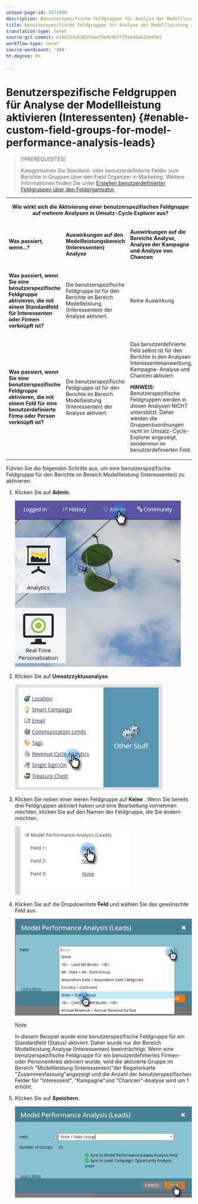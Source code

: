 ```yaml
---
unique-page-id: 3571890
description: Benutzerspezifische Feldgruppen für Analyse der Modellleistung (Interessenten) aktivieren - Marketing-Dokumente - Produktdokumentation
title: Benutzerspezifische Feldgruppen für Analyse der Modellleistung aktivieren (Interessenten)
translation-type: tm+mt
source-git-commit: e149133a5383faaef5e9c9b7775ae36e633ed7b1
workflow-type: tm+mt
source-wordcount: '344'
ht-degree: 0%

---
```



# Benutzerspezifische Feldgruppen für Analyse der Modellleistung aktivieren (Interessenten) {#enable-custom-field-groups-for-model-performance-analysis-leads}

>[!PREREQUISITES]
>
>Kategorisieren Sie Standard- oder benutzerdefinierte Felder zum Berichte in Gruppen über den Field Organizer in Marketing. Weitere Informationen finden Sie unter [Erstellen benutzerdefinierter Feldgruppen über den Feldorganisator](/help/marketo/product-docs/reporting/revenue-cycle-analytics/revenue-tools/field-organizers/create-custom-field-groups-using-the-field-organizer.md).

<table> 
 <tbody> 
  <tr> 
   <td colspan="3" rowspan="1"><p align="center"><strong>Wie wirkt sich die Aktivierung einer benutzerspezifischen Feldgruppe auf mehrere Analysen in Umsatz-Cycle Explorer aus?</strong></p></td> 
  </tr> 
  <tr> 
   <td colspan="1" rowspan="1"><p><strong>Was passiert, wenn...?</strong></p></td> 
   <td colspan="1" rowspan="1"><p><strong>Auswirkungen auf den Modellleistungsbereich (Interessenten) Analyse</strong></p></td> 
   <td colspan="1" rowspan="1"><p><strong>Auswirkungen auf die Bereiche Analyse, Analyse der Kampagne und Analyse von Chancen</strong></p></td> 
  </tr> 
  <tr> 
   <td colspan="1" rowspan="1"><p><strong>Was passiert, wenn Sie eine benutzerspezifische Feldgruppe aktivieren, die mit einem Standardfeld für Interessenten oder Firmen verknüpft ist?</strong></p></td> 
   <td colspan="1" rowspan="1"><p>Die benutzerspezifische Feldgruppe ist für den Berichte im Bereich Modellleistung (Interessenten) der Analyse aktiviert.</p></td> 
   <td colspan="1" rowspan="1"><p>Keine Auswirkung</p></td> 
  </tr> 
  <tr> 
   <td colspan="1" rowspan="1"><p><strong>Was passiert, wenn Sie eine benutzerspezifische Feldgruppe aktivieren, die mit einem Feld für eine benutzerdefinierte Firma oder Person verknüpft ist?</strong></p></td> 
   <td colspan="1" rowspan="1"><p>Die benutzerspezifische Feldgruppe ist für den Berichte im Bereich Modellleistung (Interessenten) der Analyse aktiviert.</p></td> 
   <td colspan="1" rowspan="1"><p>Das benutzerdefinierte Feld selbst ist für den Berichte in den Analysen Interessentenanwerbung, Kampagne-Analyse und Chancen aktiviert.</p><p><strong>HINWEIS:</strong> Benutzerspezifische Feldgruppen werden in diesen Analysen NICHT unterstützt. Daher werden die Gruppenzuordnungen nicht im Umsatz-Cycle-Explorer angezeigt, sondern<em>nur</em> im benutzerdefinierten Feld.</p></td> 
  </tr> 
 </tbody> 
</table>

Führen Sie die folgenden Schritte aus, um eine benutzerspezifische Feldgruppe für den Berichte im Bereich Modellleistung (Interessenten) zu aktivieren.

1. Klicken Sie auf **Admin**.

   ![](assets/one-1.png)

1. Klicken Sie auf **Umsatzzyklusanalyse**.

   ![](assets/two-1.png)

1. Klicken Sie neben einer leeren Feldgruppe auf **Keine** . Wenn Sie bereits drei Feldgruppen aktiviert haben und eine Bearbeitung vornehmen möchten, klicken Sie auf den Namen der Feldgruppe, die Sie ändern möchten.

   ![](assets/three.png)

1. Klicken Sie auf die Dropdownliste **Feld** und wählen Sie das gewünschte Feld aus.

   ![](assets/four-1.png)

   >[!NOTE]
   >
   >In diesem Beispiel wurde eine benutzerspezifische Feldgruppe für ein Standardfeld (Status) aktiviert. Daher wurde nur der Bereich Modellleistung Analyse (Interessenten) beeinträchtigt. Wenn eine benutzerspezifische Feldgruppe für ein benutzerdefiniertes Firmen- oder Personenkreis aktiviert wurde, wird die aktivierte Gruppe im Bereich &quot;Modellleistung (Interessenten)&quot;der Registerkarte &quot;Zusammenfassung&quot;angezeigt und die Anzahl der benutzerspezifischen Felder für &quot;Interessent&quot;, &quot;Kampagne&quot;und &quot;Chancen&quot;-Analyse wird um 1 erhöht.

1. Klicken Sie auf **Speichern**.

   ![](assets/five-1.png)
